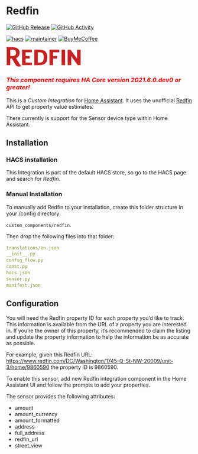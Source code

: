 # Redfin

[![GitHub Release][releases-shield]][releases]
[![GitHub Activity][commits-shield]][commits]

[![hacs][hacsbadge]][hacs]
[![maintainer][maintenance-shield]][maintainer]
[![BuyMeCoffee][buymecoffeebadge]][buymecoffee]

<img src="https://raw.githubusercontent.com/home-assistant/brands/master/custom_integrations/redfin/logo.png" width="40%">

### <span style="color:red">_This component requires HA Core version 2021.6.0.dev0 or greater!_</span>

This is a _Custom Integration_ for [Home Assistant](https://www.home-assistant.io/). It uses the unofficial [Redfin](https://www.redfin.com) API to get property value estimates.

There currently is support for the Sensor device type within Home Assistant.

## Installation

### HACS installation

This Integration is part of the default HACS store, so go to the HACS page and search for _Redfin_.

### Manual Installation

To manually add Redfin to your installation, create this folder structure in your /config directory:

`custom_components/redfin`.

Then drop the following files into that folder:

```yaml
translations/en.json
__init__.py
config_flow.py
const.py
hacs.json
sensor.py
manifest.json
```

## Configuration

You will need the Redfin property ID for each property you’d like to track. This information is available from the URL of a property you are interested in. If you’re the owner of this property, it’s recommended to claim the listing and update the property information to help the information be as accurate as possible.

For example, given this Redfin URL: https://www.redfin.com/DC/Washington/1745-Q-St-NW-20009/unit-3/home/9860590 the property ID is 9860590.

To enable this sensor, add new Redfin integration component in the Home Assistant UI and follow the prompts to add your properties.

The sensor provides the following attributes:

- amount
- amount_currency
- amount_formatted
- address
- full_address
- redfin_url
- street_view

<!---->

[buymecoffee]: https://www.buymeacoffee.com/dreed47.david
[buymecoffeebadge]: https://img.shields.io/badge/buy%20me%20a%20coffee-donate-yellow.svg
[commits-shield]: https://img.shields.io/github/commit-activity/y/dreed47/redfin.svg
[commits]: https://github.com/dreed47/redfin/commits/main
[hacs]: https://github.com/custom-components/hacs
[hacsbadge]: https://img.shields.io/badge/HACS-Default-orange.svg
[maintenance-shield]: https://img.shields.io/badge/maintainer-%20%40dreed47-blue.svg
[maintainer]: https://github.com/dreed47
[releases-shield]: https://img.shields.io/github/v/release/dreed47/redfin
[releases]: https://github.com/dreed47/redfin/releases
